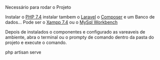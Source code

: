 Necessário para rodar o Projeto
<p>
Instalar o <a href="https://www.php.net/">PHP 7.4</a> instalar tambem o <a href="https://laravel.com/">Laravel</a>
o <a href="https://getcomposer.org/">Composer</a> e um Banco de dados... Pode ser o <a href="https://www.apachefriends.org/blog/new_xampp_20191227.html">Xampp 7.4</a> ou o <a href="https://www.mysql.com/downloads/">MySql Workbench</a> 
</p>

<p>
Depois de instalados o componentes e configurado as vareaveis de ambiente, abra o terminal ou o prompty de comando dentro da pasta do projeto e execute o comando.
</p>

<p>
php artisan serve
</p>